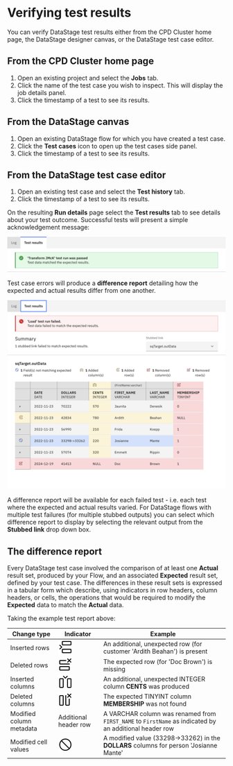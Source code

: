 # Verifying test results

You can verify DataStage test results either from the CPD Cluster home page, the DataStage designer canvas, or the DataStage test case editor.

## From the CPD Cluster home page

1. Open an existing project and select the **Jobs** tab.
1. Click the name of the test case you wish to inspect.  This will display the job details panel.
1. Click the timestamp of a test to see its results.

## From the DataStage canvas

1. Open an existing DataStage flow for which you have created a test case.
1. Click the **Test cases** icon to open up the test cases side panel.
1. Click the timestamp of a test to see its results.

## From the DataStage test case editor

1. Open an existing test case and select the **Test history** tab.
1. Click the timestamp of a test to see its results.

On the resulting **Run details** page select the **Test results** tab to see details about your test outcome.  Successful tests will present a simple acknowledgement message:

![screen capture](./images/ds-test-case-results-pass.png "test screen capture")

Test case errors will produce a **difference report** detailing how the expected and actual results differ from one another.

![multiple differences](./images/ds-test-multi-diff.png "multiple differences")

A difference report will be available for each failed test - i.e. each test where the expected and actual results varied.  For DataStage flows with multiple test failures (for multiple stubbed outputs) you can select which difference report to display by selecting the relevant output from the **Stubbed link** drop down box.

## The difference report

Every DataStage test case involved the comparison of at least one **Actual** result set, produced by your Flow, and an associated **Expected** result set, defined by your test case. The differences in these result sets is expressed in a tabular form which describe, using indicators in row headers, column headers, or cells, the operations that would be required to modify the **Expected** data to match the **Actual** data. 

Taking the example test report above:

| Change type             | Indicator | Example |
|-------------------------|-----------|---------|
| Inserted rows           | ![inserted row](./images/diff-row-insert.svg "inserted row header icon") | An additional, unexpected row (for customer 'Ardith Beahan') is present |
| Deleted rows            | ![deleted row](./images/diff-row-delete.svg "deleted row header icon") | The expected row (for 'Doc Brown') is missing |
| Inserted columns        | ![deleted column](./images/diff-column-insert.svg "deleted column header icon") | An additional, unexpected INTEGER column **CENTS** was produced |
| Deleted columns         | ![deleted column](./images/diff-column-delete.svg "delete column header icon") | The expected TINYINT column **MEMBERSHIP** was not found |
| Modified column metadata | Additional header row | A VARCHAR column was renamed from `FIRST_NAME` to `FirstName` as indicated by an additional header row |
| Modified cell values     | ![cell modified](./images/diff-difference.svg "cell modified indicator")        | A modified value (33298->33262) in the **DOLLARS** columns for person 'Josianne Mante'|
